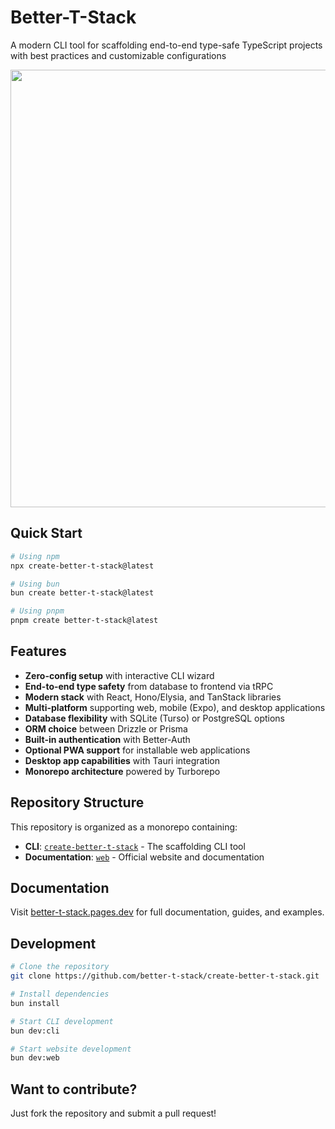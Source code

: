 # Better-T-Stack

A modern CLI tool for scaffolding end-to-end type-safe TypeScript projects with best practices and customizable configurations

<img src="https://github.com/user-attachments/assets/3282cd7a-f627-4ca0-b6d1-38f174a6d34e" width="700">

## Quick Start

```bash
# Using npm
npx create-better-t-stack@latest

# Using bun
bun create better-t-stack@latest

# Using pnpm
pnpm create better-t-stack@latest
```

## Features

- **Zero-config setup** with interactive CLI wizard
- **End-to-end type safety** from database to frontend via tRPC
- **Modern stack** with React, Hono/Elysia, and TanStack libraries
- **Multi-platform** supporting web, mobile (Expo), and desktop applications
- **Database flexibility** with SQLite (Turso) or PostgreSQL options
- **ORM choice** between Drizzle or Prisma
- **Built-in authentication** with Better-Auth
- **Optional PWA support** for installable web applications
- **Desktop app capabilities** with Tauri integration
- **Monorepo architecture** powered by Turborepo

## Repository Structure

This repository is organized as a monorepo containing:

- **CLI**: [`create-better-t-stack`](apps/cli) - The scaffolding CLI tool
- **Documentation**: [`web`](apps/web) - Official website and documentation

## Documentation

Visit [better-t-stack.pages.dev](https://better-t-stack.pages.dev) for full documentation, guides, and examples.

## Development

```bash
# Clone the repository
git clone https://github.com/better-t-stack/create-better-t-stack.git

# Install dependencies
bun install

# Start CLI development
bun dev:cli

# Start website development
bun dev:web
```

## Want to contribute?

Just fork the repository and submit a pull request!
